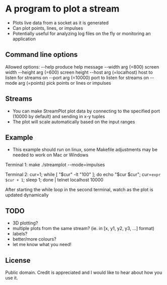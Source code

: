 # A program to plot a stream

- Plots live data from a socket as it is generated
- Can plot points, lines, or impulses
- Potentially useful for analyzing log files on the fly or monitoring an application 

## Command line options

Allowed options:
    --help                  produce help message
    --width arg (=800)      screen width
    --height arg (=600)     screen height
    --host arg (=localhost) host to listen for streams on
    --port arg (=10000)     port to listen for streams on
    --mode arg (=points)    pick points or lines or impulses

## Streams

- You can make StreamPlot plot data by connecting to the specified port (10000 by default) and sending in x-y tuples
- The plot will scale automatically based on the input ranges

## Example

- This example should run on linux, some Makefile adjustments may be needed to work on Mac or Windows

Terminal 1:
    make
    ./streamplot --mode=impulses

Terminal 2:
    cur=1; while [ "$cur" -lt "100" ]; do echo "$cur $cur"; cur=`expr $cur + 1`; sleep 1; done | telnet localhost 10000

After starting the while loop in the second terminal, watch as the plot is updated dynamically

## TODO

- 3D plotting?
- multiple plots from the same stream? (ie. in [x, y1, y2, y3, ...] format)
- labels?
- better/more colours?
- let me know what you need!

## License

Public domain. Credit is appreciated and I would like to hear about how you use it.
